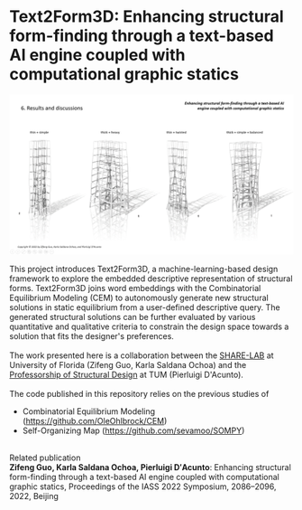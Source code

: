 # Text2Form3D: Enhancing structural form-finding through a text-based AI engine coupled with computational graphic statics

![sample results](outputs/1.png)

This project introduces Text2Form3D, a machine-learning-based design framework to explore the embedded descriptive representation of structural forms.
Text2Form3D joins word embeddings with the Combinatorial Equilibrium Modeling (CEM) to autonomously generate new structural solutions in static equilibrium from a user-defined descriptive query.
The generated structural solutions can be further evaluated by various quantitative and qualitative criteria to constrain the design space towards a solution that fits the designer's preferences.
<br>
<br>
The work presented here is a collaboration between the [SHARE-LAB](https://www.ai-share-lab.com/) at University of Florida (Zifeng Guo, Karla Saldana Ochoa)
and the [Professorship of Structural Design](https://www.arc.ed.tum.de/sd/structural-design/) at TUM (Pierluigi D'Acunto).
<br>
<br>
The code published in this repository relies on the previous studies of
- Combinatorial Equilibrium Modeling (https://github.com/OleOhlbrock/CEM)
- Self-Organizing Map (https://github.com/sevamoo/SOMPY)
<br>
Related publication
<br>
<b>Zifeng Guo, Karla Saldana Ochoa, Pierluigi D′Acunto</b>: Enhancing structural form-finding through a text-based AI engine coupled with computational graphic statics, Proceedings of the IASS 2022 Symposium, 2086–2096, 2022, Beijing
<br>
